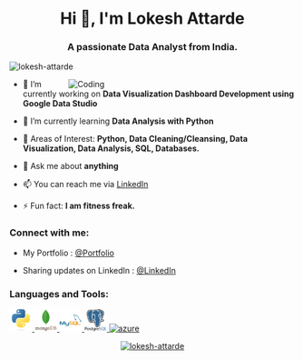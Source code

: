 <h1 align="center">Hi 👋, I'm Lokesh Attarde</h1>
<h3 align="center">A passionate Data Analyst from India.</h3>

<p align="left"> <img src="https://komarev.com/ghpvc/?username=lokesh-attarde&label=Profile%20views&color=0e75b6&style=flat" alt="lokesh-attarde" /> </p>

<img align="right" alt="Coding" width="400" src="https://media.giphy.com/media/3o7qE1YN7aBOFPRw8E/giphy.gif">

- 🔭 I’m currently working on **Data Visualization Dashboard Development using Google Data Studio**

- 🌱 I’m currently learning **Data Analysis with Python**

- 🤔 Areas of Interest: **Python, Data Cleaning/Cleansing, Data Visualization, Data Analysis, SQL, Databases.**

- 💬 Ask me about **anything**

- 📫 You can reach me via [LinkedIn](https://www.linkedin.com/in/lokesh-attarde-145086141/)

- ⚡ Fun fact: **I am fitness freak.**

<h3 align="left">Connect with me:</h3>
<p align="left">

- My Portfolio : <a href="https://github.com/Lokesh-Attarde">@Portfolio</a>

- Sharing updates on LinkedIn : <a href="https://www.linkedin.com/in/lokesh-attarde-145086141/">@LinkedIn</a>


<h3 align="left">Languages and Tools:</h3>
<p align="left"> <a href="https://www.python.org" target="_blank"> <img src="https://raw.githubusercontent.com/devicons/devicon/master/icons/python/python-original.svg" alt="python" width="40" height="40"/> </a> <a href="https://www.mongodb.com/" target="_blank"> <img src="https://raw.githubusercontent.com/devicons/devicon/master/icons/mongodb/mongodb-original-wordmark.svg" alt="mongodb" width="40" height="40"/> </a> <a href="https://www.mysql.com/" target="_blank"> <img src="https://raw.githubusercontent.com/devicons/devicon/master/icons/mysql/mysql-original-wordmark.svg" alt="mysql" width="40" height="40"/> </a> <a href="https://www.postgresql.org" target="_blank"> <img src="https://raw.githubusercontent.com/devicons/devicon/master/icons/postgresql/postgresql-original-wordmark.svg" alt="postgresql" width="40" height="40"/> </a> <a href="https://azure.microsoft.com/en-in/" target="_blank"> <img src="https://www.vectorlogo.zone/logos/microsoft_azure/microsoft_azure-icon.svg" alt="azure" width="40" height="40"/> </p><p align="center"> <img src="https://github-readme-stats.vercel.app/api?username=lokesh-attarde&show_icons=true&locale=en" alt="lokesh-attarde" /> </p>








